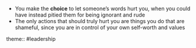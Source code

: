 - You make the **choice** to let someone’s words hurt you, when you could have instead pitied them for being ignorant and rude
- The only actions that should truly hurt you are things you do that are shameful, since you are in control of your own self-worth and values

theme:: #leadership 